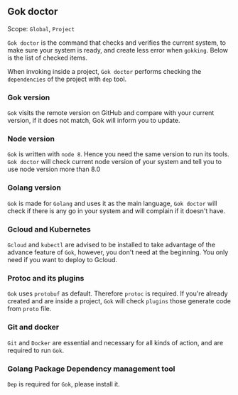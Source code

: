 ## Gok doctor
Scope: `Global`, `Project`

`Gok doctor` is the command that checks and verifies the current system, to make sure your system is ready, and create less error when `gokking`. Below is the list of checked items.

When invoking inside a project, `Gok doctor` performs checking the `dependencies` of the project with `dep` tool.

### Gok version

`Gok` visits the remote version on GitHub and compare with your current version, if it does not match, Gok will inform you to update.

### Node version

`Gok` is written with `node 8`. Hence you need the same version to run its tools. `Gok doctor` will check current node version of your system and tell you to use node version more than 8.0

### Golang version

`Gok` is made for `Golang` and uses it as the main language, `Gok doctor` will check if there is any go in your system and will complain if it doesn't have.

### Gcloud and Kubernetes

`Gcloud` and `kubectl` are advised to be installed to take advantage of the advance feature of `Gok`, however, you don't need at the beginning. You only need if you want to deploy to Gcloud.

### Protoc and its plugins

`Gok` uses `protobuf` as default. Therefore `protoc` is required. If you're already created and are inside a project, `Gok` will check `plugins` those generate code from `proto` file.

### Git and docker

`Git` and `Docker` are essential and necessary for all kinds of action, and are required to run `Gok`.

### Golang Package Dependency management tool

`Dep` is required for `Gok`, please install it.
